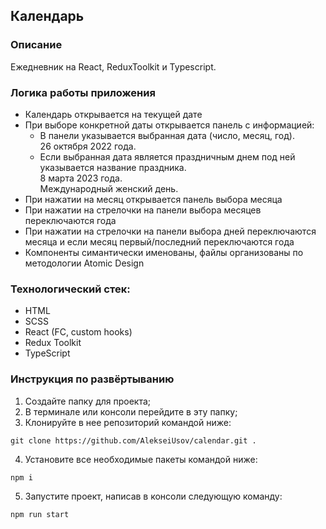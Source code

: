 ## Календарь

### Описание

Ежедневник на React, ReduxToolkit и Typescript.

### Логика работы приложения

- Календарь открывается на текущей дате
- При выборе конкретной даты открывается панель с информацией:
  + В панели указывается выбранная дата (число, месяц, год).\
  26 октября 2022 года.
  + Если выбранная дата является праздничным днем под ней указывается название праздника.\
  8 марта 2023 года.\
  Международный женский день.
- При нажатии на месяц открывается панель выбора месяца
- При нажатии на стрелочки на панели выбора месяцев переключаются года
- При нажатии на стрелочки на панели выбора дней переключаются месяца и если месяц первый/последний переключаются года
- Компоненты симантически именованы, файлы организованы  по методологии Atomic Design

### Технологический стек:

- HTML
- SCSS
- React (FC, custom hooks)
- Redux Toolkit
- TypeScript

### Инструкция по развёртыванию

1. Создайте папку для проекта;
2. В терминале или консоли перейдите в эту папку;
3. Клонируйте в нее репозиторий командой ниже:

```
git clone https://github.com/AlekseiUsov/calendar.git .
```

4. Установите все необходимые пакеты командой ниже:

```
npm i
```

5. Запустите проект, написав в консоли следующую команду:

```
npm run start
```

